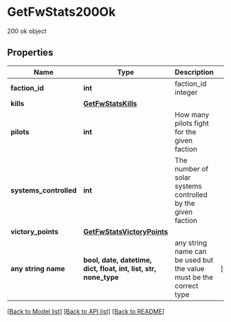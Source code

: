 # GetFwStats200Ok

200 ok object

## Properties
Name | Type | Description | Notes
------------ | ------------- | ------------- | -------------
**faction_id** | **int** | faction_id integer | 
**kills** | [**GetFwStatsKills**](GetFwStatsKills.md) |  | 
**pilots** | **int** | How many pilots fight for the given faction | 
**systems_controlled** | **int** | The number of solar systems controlled by the given faction | 
**victory_points** | [**GetFwStatsVictoryPoints**](GetFwStatsVictoryPoints.md) |  | 
**any string name** | **bool, date, datetime, dict, float, int, list, str, none_type** | any string name can be used but the value must be the correct type | [optional]

[[Back to Model list]](../README.md#documentation-for-models) [[Back to API list]](../README.md#documentation-for-api-endpoints) [[Back to README]](../README.md)


